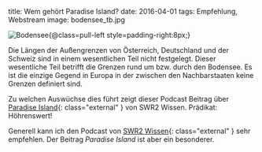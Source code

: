 title: Wem gehört Paradise Island?
date: 2016-04-01
tags: Empfehlung, Webstream
image: bodensee_tb.jpg

![Bodensee{@class=pull-left style=padding-right:8px;}]({filename}bodensee.jpg)
<!-- PELICAN_BEGIN_SUMMARY -->
Die Längen der Außengrenzen von Österreich, Deutschland und der Schweiz sind in einem wesentlichen Teil nicht
festgelegt. Dieser wesentliche Teil betrifft die Grenzen rund um bzw. durch den Bodensee. Es ist die einzige Gegend in
Europa in der zwischen den Nachbarstaaten keine Grenzen definiert sind.

Zu welchen Auswüchse dies führt zeigt dieser Podcast Beitrag über
[Paradise Island](http://www.swr.de/swr2/programm/sendungen/wissen/wem-gehoert-paradise-island/-/id=660374/did=10957618/nid=660374/czz43b/index.html){: class="external" }
von SWR2 Wissen. Prädikat: Höhrenswert!
<!-- PELICAN_END_SUMMARY -->
Generell kann ich den Podcast von 
[SWR2 Wissen](http://www.swr.de/swr2/programm/sendungen/wissen/rueckschau-sendungen-nachhoeren-und-nachlesen/-/id=660374/did=13778306/nid=660374/1rwsxor/index.html){: class="external" }
sehr empfehlen. Der Beitrag *Paradise Island* ist aber ein besonderer.

